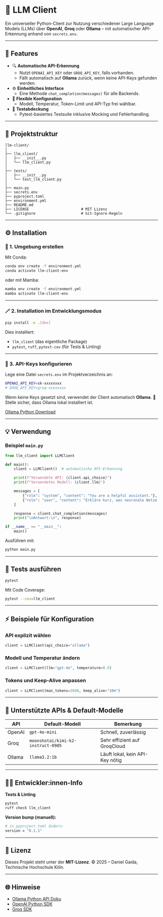 # 🧠 LLM Client

Ein universeller Python-Client zur Nutzung verschiedener Large Language Models (LLMs)
über **OpenAI**, **Groq** oder **Ollama** – mit automatischer API-Erkennung anhand von `secrets.env`.

---

## 🚀 Features

* 🔍 **Automatische API-Erkennung**
  * Nutzt `OPENAI_API_KEY` oder `GROQ_API_KEY`, falls vorhanden.
  * Fällt automatisch auf **Ollama** zurück, wenn keine API-Keys gefunden werden.
* ⚙️ **Einheitliches Interface**
  * Eine Methode `chat_completion(messages)` für alle Backends.
* 🧩 **Flexible Konfiguration**
  * Modell, Temperatur, Token-Limit und API-Typ frei wählbar.
* 🧪 **Testabdeckung**
  * Pytest-basiertes Testsuite inklusive Mocking und Fehlerhandling.

---

## 🧱 Projektstruktur

```
llm-client/
│
├── llm_client/
│   ├── __init__.py
│   └── llm_client.py
│
├── tests/
│   ├── __init__.py
│   └── test_llm_client.py
│
├── main.py
├── secrets.env
├── pyproject.toml
├── environment.yml
├── README.md
├── LICENSE                        # MIT Lizenz
└── .gitignore                     # Git-Ignore-Regeln
```

---

## ⚙️ Installation

### 🧠 1. Umgebung erstellen

Mit Conda:

```bash
conda env create -f environment.yml
conda activate llm-client-env
```

oder mit Mamba:

```bash
mamba env create -f environment.yml
mamba activate llm-client-env
```

---

### 🪄 2. Installation im Entwicklungsmodus

```bash
pip install -e .[dev]
```

Dies installiert:

* `llm_client` (das eigentliche Package)
* `pytest`, `ruff`, `pytest-cov` (für Tests & Linting)

---

### 🔑 3. API-Keys konfigurieren

Lege eine Datei `secrets.env` im Projektverzeichnis an:

```bash
OPENAI_API_KEY=sk-xxxxxxxx
# GROQ_API_KEY=groq-xxxxxxxx
```

Wenn keine Keys gesetzt sind, verwendet der Client automatisch **Ollama**.
🔗 Stelle sicher, dass Ollama lokal installiert ist.

[Ollama Python Download](https://www.ollama.com/download)

---

## 💡 Verwendung

### Beispiel `main.py`

```python
from llm_client import LLMClient

def main():
    client = LLMClient()  # automatische API-Erkennung

    print(f"Verwendete API: {client.api_choice}")
    print(f"Verwendetes Modell: {client.llm}")

    messages = [
        {"role": "system", "content": "You are a helpful assistant."},
        {"role": "user", "content": "Erkläre kurz, was neuronale Netze sind."}
    ]

    response = client.chat_completion(messages)
    print("\nAntwort:\n", response)

if __name__ == "__main__":
    main()
```

Ausführen mit:

```bash
python main.py
```

---

## 🧢 Tests ausführen

```bash
pytest
```

Mit Code Coverage:

```bash
pytest --cov=llm_client
```

---

## ⚡️ Beispiele für Konfiguration

### API explizit wählen

```python
client = LLMClient(api_choice="ollama")
```

### Modell und Temperatur ändern

```python
client = LLMClient(llm="gpt-4o", temperature=0.5)
```

### Tokens und Keep-Alive anpassen

```python
client = LLMClient(max_tokens=2048, keep_alive="10m")
```

---

## 🧩 Unterstützte APIs & Default-Modelle

| API    | Default-Modell                 | Bemerkung                       |
| ------ | ------------------------------ | ------------------------------- |
| OpenAI | `gpt-4o-mini`                  | Schnell, zuverlässig            |
| Groq   | `moonshotai/kimi-k2-instruct-0905` | Sehr effizient auf GroqCloud    |
| Ollama | `llama3.2:1b`                     | Läuft lokal, kein API-Key nötig |

---

## 👨‍💻 Entwickler:innen-Info

**Tests & Linting**

```bash
pytest
ruff check llm_client
```

**Version bump (manuell):**

```bash
# in pyproject.toml ändern:
version = "0.1.1"
```

---

## 📄 Lizenz

Dieses Projekt steht unter der **MIT-Lizenz**.
© 2025 – Daniel Gaida, Technische Hochschule Köln.

---

## 🌐 Hinweise

* [Ollama Python API Doku](https://github.com/ollama/ollama/tree/main/api)
* [OpenAI Python SDK](https://github.com/openai/openai-python)
* [Groq SDK](https://github.com/groq/groq-python)
